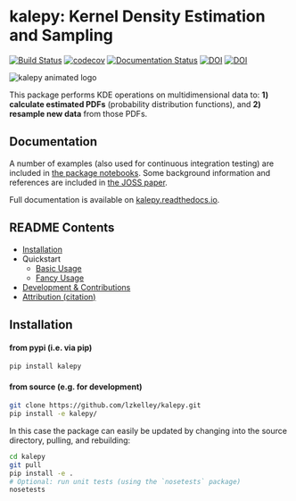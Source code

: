# kalepy: Kernel Density Estimation and Sampling

[![Build Status](https://travis-ci.org/lzkelley/kalepy.svg?branch=master)](https://travis-ci.org/lzkelley/kalepy)
[![codecov](https://codecov.io/gh/lzkelley/kalepy/branch/master/graph/badge.svg)](https://codecov.io/gh/lzkelley/kalepy)
[![Documentation Status](https://readthedocs.org/projects/kalepy/badge/?version=latest)](https://kalepy.readthedocs.io/en/latest/?badge=latest)
[![DOI](https://joss.theoj.org/papers/10.21105/joss.02784/status.svg)](https://doi.org/10.21105/joss.02784)
[![DOI](https://zenodo.org/badge/187267055.svg)](https://zenodo.org/badge/latestdoi/187267055)

![kalepy animated logo](https://raw.githubusercontent.com/lzkelley/kalepy/dev/docs/media/logo_anim_small.gif)

This package performs KDE operations on multidimensional data to: **1) calculate estimated PDFs** (probability distribution functions), and **2) resample new data** from those PDFs.

## Documentation

A number of examples (also used for continuous integration testing) are included in [the package notebooks](https://github.com/lzkelley/kalepy/tree/master/notebooks).  Some background information and references are included in [the JOSS paper](https://joss.theoj.org/papers/10.21105/joss.02784).

Full documentation is available on [kalepy.readthedocs.io](https://kalepy.readthedocs.io/en/latest/).

## README Contents

- [Installation](#Installation)
- Quickstart
    - [Basic Usage](#Basic-Usage)
    - [Fancy Usage](#Fancy-Usage)
- [Development & Contributions](#Development-&-Contributions)
- [Attribution (citation)](#Attribution)


## Installation

#### from pypi (i.e. via pip)

```bash
pip install kalepy
```

#### from source (e.g. for development)

```bash
git clone https://github.com/lzkelley/kalepy.git
pip install -e kalepy/
```

In this case the package can easily be updated by changing into the source directory, pulling, and rebuilding:

```bash
cd kalepy
git pull
pip install -e .
# Optional: run unit tests (using the `nosetests` package)
nosetests
```
